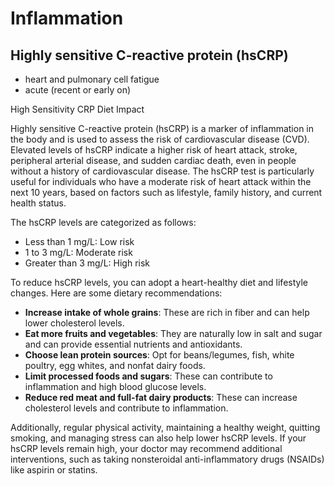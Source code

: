 # Inflammation

## Highly sensitive C-reactive protein (hsCRP)

- heart and pulmonary cell fatigue
- acute (recent or early on)

High Sensitivity CRP Diet Impact

Highly sensitive C-reactive protein (hsCRP) is a marker of inflammation in the body and is used to assess the risk of cardiovascular disease (CVD). Elevated levels of hsCRP indicate a higher risk of heart attack, stroke, peripheral arterial disease, and sudden cardiac death, even in people without a history of cardiovascular disease. The hsCRP test is particularly useful for individuals who have a moderate risk of heart attack within the next 10 years, based on factors such as lifestyle, family history, and current health status.

The hsCRP levels are categorized as follows:

- Less than 1 mg/L: Low risk
- 1 to 3 mg/L: Moderate risk
- Greater than 3 mg/L: High risk

To reduce hsCRP levels, you can adopt a heart-healthy diet and lifestyle changes. Here are some dietary recommendations:

- **Increase intake of whole grains**: These are rich in fiber and can help lower cholesterol levels.
- **Eat more fruits and vegetables**: They are naturally low in salt and sugar and can provide essential nutrients and antioxidants.
- **Choose lean protein sources**: Opt for beans/legumes, fish, white poultry, egg whites, and nonfat dairy foods.
- **Limit processed foods and sugars**: These can contribute to inflammation and high blood glucose levels.
- **Reduce red meat and full-fat dairy products**: These can increase cholesterol levels and contribute to inflammation.

Additionally, regular physical activity, maintaining a healthy weight, quitting smoking, and managing stress can also help lower hsCRP levels. If your hsCRP levels remain high, your doctor may recommend additional interventions, such as taking nonsteroidal anti-inflammatory drugs (NSAIDs) like aspirin or statins.
